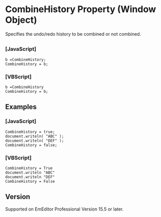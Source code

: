 # CombineHistory Property (Window Object)

Specifies the undo/redo history to be combined or not combined.

## 

### \[JavaScript\]

```
b =CombineHistory;
CombineHistory = b;
```

### \[VBScript\]

```
b =CombineHistory
CombineHistory = b;
```

## Examples

### \[JavaScript\]

```
CombineHistory = true;
document.writeln( "ABC" );
document.writeln( "DEF" );
CombineHistory = false;
```

### \[VBScript\]

```
CombineHistory = True
document.writeln "ABC"
document.writeln "DEF"
CombineHistory = False
```

## Version

Supported on EmEditor Professional Version 15.5 or later.
